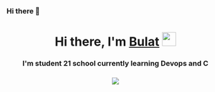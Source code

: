 ### Hi there 👋
<h1 align="center">Hi there, I'm <a href="https://github.com/bulat77785/bukat77785/" target="_blank">Bulat</a> 
<img src="https://github.com/blackcater/blackcater/raw/main/images/Hi.gif" height="32"/></h1>
<h3 align="center">I'm student 21 school currently learning Devops and C</h3>
<h3 align="center"> <img src="https://github-readme-streak-stats.herokuapp.com/?user=bulat77785"/> </h3>

<!--
**bulat77785/bulat77785** is a ✨ _special_ ✨ repository because its `README.md` (this file) appears on your GitHub profile.

Here are some ideas to get you started:

- 🔭 I’m currently working on ...
- 🌱 I’m currently learning ...
- 👯 I’m looking to collaborate on ...
- 🤔 I’m looking for help with ...
- 💬 Ask me about ...
- 📫 How to reach me: ...
- 😄 Pronouns: ...
- ⚡ Fun fact: ...
-->
